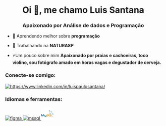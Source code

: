 <h1 align="center">Oi 👋, me chamo Luis Santana</h1>
<h3 align="center">Apaixonado por Análise de dados e Programação</h3>

- 🌱 Aprendendo melhor sobre **programação**

- 👯 Trabalhando na **NATURASP**

- ⚡Um pouco sobre mim **Apaixonado por praias e cachoeiras, toco violino, sou fotógrafo amado em horas vagas e degustador de cerveja.**

<h3 align="left">Conecte-se comigo:</h3>
<p align="left">
<a href="https://linkedin.com/in/https://www.linkedin.com/in/luispaulosantana/" target="blank"><img align="center" src="https://raw.githubusercontent.com/rahuldkjain/github-profile-readme-generator/master/src/images/icons/Social/linked-in-alt.svg" alt="https://www.linkedin.com/in/luispaulosantana/" height="30" width="40" /></a>
</p>
<h3 align="left">Idiomas e ferramentas:</h3>
<p align="left"> <a href="https://www.figma.com/" target="_blank" rel="noreferrer"> <img src="https://www.vectorlogo.zone/logos/figma/figma-icon.svg" alt="figma" width="40" height="40"/> </a> <a href="https://www.microsoft.com/en-us/sql-server" target="_blank" rel="noreferrer"> <img src="https://www.svgrepo.com/show/303229/microsoft-sql-server-logo.svg" alt="mssql" width="40" height="40"/> </a> <a href="https://www.mysql.com/" target="_blank" rel="noreferrer"> <img src="https://raw.githubusercontent.com/devicons/devicon/master/icons/mysql/mysql-original-wordmark.svg" alt="mysql" width="40" height="40"/> 
<!---
</a> <a href="https://www.photoshop.com/en" target="_blank" rel="noreferrer"> <img src="https://raw.githubusercontent.com/devicons/devicon/master/icons/photoshop/photoshop-line.svg" alt="photoshop" largura="40" altura="40"/> </a> <a href="https://www.python.org" target="_blank" rel="noreferrer"> <img src="https://raw.githubusercontent.com/devicons/devicon/master/icons/python/python-original.svg" alt="python" largura="40" altura="40"/> </a> </p>

<!---

- 🏖️🏞️ Apaixonado em Praia e Cachoeira ...
- 🎻🎶 Violinista ...
- 🌱📸 Fotografo amador 
- 👨‍💻📊 Aprendiz de Dados e Programação ...

<!---
Luissantan4/Luissantan4 is a ✨ special ✨ repository because its `README.md` (this file) appears on your GitHub profile.
You can click the Preview link to take a look at your changes.
--->
